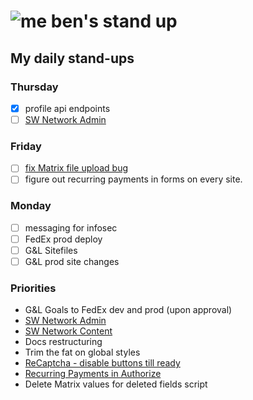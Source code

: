 # ![me](https://avatars2.githubusercontent.com/u/5232044?s=50&v=4) ben's stand up

## My daily stand-ups

### Thursday

- [X] profile api endpoints
- [ ] [SW Network Admin](https://app.clickup.com/8537154/v/l/li/54890360?pr=12760709)

### Friday

- [ ] [fix Matrix file upload bug](https://app.clickup.com/t/kmy6hj)
- [ ] figure out recurring payments in forms on every site.

### Monday

- [ ] messaging for infosec
- [ ] FedEx prod deploy
- [ ] G&L Sitefiles
- [ ] G&L prod site changes

### Priorities 
    
- G&L Goals to FedEx dev and prod (upon approval)
- [SW Network Admin](https://app.clickup.com/8537154/v/l/li/54890360?pr=12760709)
- [SW Network Content](https://app.clickup.com/8537154/v/l/li/54892353?pr=12760709)
- Docs restructuring
- Trim the fat on global styles
- [ReCaptcha - disable buttons till ready](https://projects.madebyspeak.com/#/tasks/17598281)
- [Recurring Payments in Authorize](https://projects.madebyspeak.com/#/tasks/16411534)
- Delete Matrix values for deleted fields script

